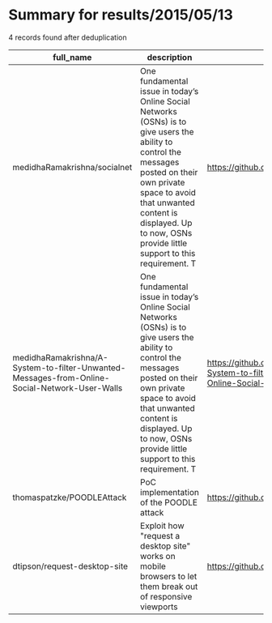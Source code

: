 
# Summary for results/2015/05/13
    
4 records found after deduplication

| full_name | description | html_url | matched_list | matched_count | pushed_at | size | stargazers_count | language | forks_count |
|-----------------------------------------------------------------------------------------------|------------------------------------------------------------------------------------------------------------------------------------------------------------------------------------------------------------------------------------------------------------------|------------------------------------------------------------------------------------------------------------------|----------------|-----------------|---------------------------|--------|--------------------|------------|---------------|
| medidhaRamakrishna/socialnet | One fundamental issue in today’s Online Social Networks (OSNs) is to give users the ability to control the messages posted on their own private space to avoid that unwanted content is displayed. Up to now, OSNs provide little support to this requirement. T | https://github.com/medidhaRamakrishna/socialnet | ['exploit'] | 1 | 2015-05-13 07:27:06+00:00 | 0 | 0 | | 0 |
| medidhaRamakrishna/A-System-to-filter-Unwanted-Messages-from-Online-Social-Network-User-Walls | One fundamental issue in today’s Online Social Networks (OSNs) is to give users the ability to control the messages posted on their own private space to avoid that unwanted content is displayed. Up to now, OSNs provide little support to this requirement. T | https://github.com/medidhaRamakrishna/A-System-to-filter-Unwanted-Messages-from-Online-Social-Network-User-Walls | ['exploit'] | 1 | 2015-05-13 07:33:17+00:00 | 140 | 0 | Java | 1 |
| thomaspatzke/POODLEAttack | PoC implementation of the POODLE attack | https://github.com/thomaspatzke/POODLEAttack | ['attack poc'] | 1 | 2015-05-13 19:28:03+00:00 | 125 | 52 | Python | 16 |
| dtipson/request-desktop-site | Exploit how "request a desktop site" works on mobile browsers to let them break out of responsive viewports | https://github.com/dtipson/request-desktop-site | ['exploit'] | 1 | 2015-05-13 21:06:40+00:00 | 136 | 5 | JavaScript | 1 |
